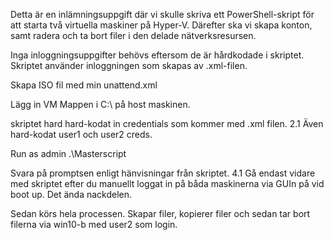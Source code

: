 Detta är en inlämningsuppgift där vi skulle skriva ett PowerShell-skript för att starta två virtuella maskiner på Hyper-V. Därefter ska vi skapa konton, samt radera och ta bort filer i den delade nätverksresursen.

Inga inloggningsuppgifter behövs eftersom de är hårdkodade i skriptet. Skriptet använder inloggningen som skapas av .xml-filen.

Skapa ISO fil med min unattend.xml

Lägg in VM Mappen i C:\ på host maskinen.

skriptet hard hard-kodat in credentials som kommer med .xml filen. 2.1 Även hard-kodat user1 och user2 creds.

Run as admin .\Masterscript

Svara på promptsen enligt hänvisningar från skriptet. 4.1 Gå endast vidare med skriptet efter du manuellt loggat in på båda maskinerna via GUIn på vid boot up. Det ända nackdelen.

Sedan körs hela processen. Skapar filer, kopierer filer och sedan tar bort filerna via win10-b med user2 som login.
